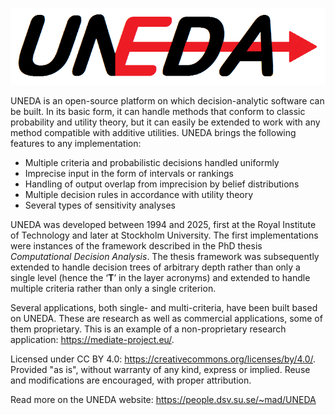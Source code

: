 ![](Docs/UNEDA.png)

UNEDA is an open-source platform on which decision-analytic software can be built. In its basic form, it can handle methods that conform to classic probability and utility theory, but it can easily be extended to work with any method compatible with additive utilities. UNEDA brings the following features to any implementation:

+	Multiple criteria and probabilistic decisions handled uniformly
+	Imprecise input in the form of intervals or rankings
+	Handling of output overlap from imprecision by belief distributions
+	Multiple decision rules in accordance with utility theory
+	Several types of sensitivity analyses

UNEDA was developed between 1994 and 2025, first at the Royal Institute of Technology and later at Stockholm University. The first implementations were instances of the framework described in the PhD thesis _Computational Decision Analysis_.  The thesis framework was subsequently extended to handle decision trees of arbitrary depth rather than only a single level (hence the ‘**T**’ in the layer acronyms) and extended to handle multiple criteria rather than only a single criterion.

Several applications, both single- and multi-criteria, have been built based on UNEDA. These are research as well as commercial applications, some of them proprietary. This is an example of a non-proprietary research application: https://mediate-project.eu/.

Licensed under CC BY 4.0: https://creativecommons.org/licenses/by/4.0/.
Provided "as is", without warranty of any kind, express or implied.
Reuse and modifications are encouraged, with proper attribution.

Read more on the UNEDA website: https://people.dsv.su.se/~mad/UNEDA
